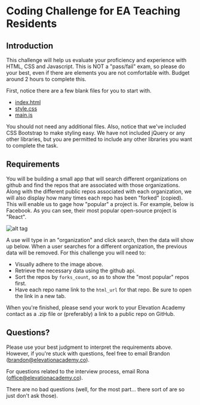 # Coding Challenge for EA Teaching Residents

## Introduction

This challenge will help us evaluate your proficiency and experience with HTML, CSS and Javascript. This is NOT a "pass/fail" exam, so please do your best, even if there are elements you are not comfortable with. Budget around 2 hours to complete this.

First, notice there are a few blank files for you to start with.

* [index.html](index.html)
* [style.css](style.css)
* [main.js](main.js)

You should not need any additional files. Also, notice that we've included CSS Bootstrap to make styling easy. We have not included jQuery or any other libraries, but you are permitted to include any other libraries you want to complete the task.

## Requirements

You will be building a small app that will search different organizations on github and find the repos that are associated with those organizations. Along with the different public repos associated with each organization, we will also display how many times each repo has been "forked" (copied). This will enable us to gage how "popular" a project is. For example, below is Facebook. As you can see, their most popular open-source project is "React".

![alt tag](http://www.elevationacademy.co/wp-content/uploads/2016/11/Screen-Shot-2016-11-13-at-4.05.42-PM.png)

A use will type in an "organization" and click search, then the data will show up below. When a user searches for a different organization, the previous data will be removed. For this challenge you will need to:

* Visually adhere to the image above.
* Retrieve the necessary data using the github api.
* Sort the repos by `forks_count`, so as to show the "most popular" repos first.
* Have each repo name link to the `html_url` for that repo. Be sure to open the link in a new tab.

When you're finished, please send your work to your Elevation Academy contact as a .zip file or (preferably) a link to a public repo on GitHub.

## Questions?

Please use your best judgment to interpret the requirements above. However, if you're stuck with questions, feel free to email Brandon (brandon@elevationacademy.co).

For questions related to the interview process, email Rona (office@elevationacademy.co).

There are no bad questions (well, for the most part... there sort of are so just don't ask those).
